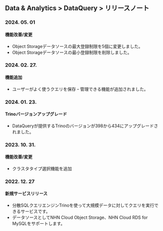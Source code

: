 ## Data & Analytics > DataQuery > リリースノート

### 2024. 05. 01
#### 機能改善/変更
* Object Storageデータソースの最大登録制限を5個に変更しました。
* Object Storageデータソースの最小登録制限を削除しました。

### 2024. 02. 27.
#### 機能追加
- ユーザーがよく使うクエリを保存・管理できる機能が追加されました。

### 2024. 01. 23.   
#### Trinoバージョンアップグレード
* DataQueryが提供するTrinoのバージョンが398から434にアップグレードされました。

### 2023. 10. 31.
#### 機能改善/変更
* クラスタタイプ選択機能を追加

### 2022. 12. 27

#### 新規サービスリリース

* 分散SQLクエリエンジンTrinoを使って大規模データに対してクエリを実行できるサービスです。
* データソースとしてNHN Cloud Object Storage、NHN Cloud RDS for MySQLをサポートします。
